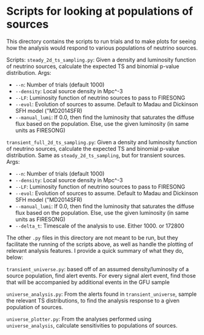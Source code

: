 # Scripts for looking at populations of sources

This directory contains the scripts to run trials and to make plots for seeing how the analysis would respond to various populations of neutrino sources. 

Scripts:
`steady_2d_ts_sampling.py`: Given a density and luminosity function of neutrino sources, calculate the expected TS and binomial p-value distribution. Args:
* `--n`: Number of trials (default 1000)
* `--density`: Local source density in Mpc^-3
* `--LF`: Luminosity function of neutrino sources to pass to FIRESONG
* `--evol`: Evolution of sources to assume. Default to Madau and Dickinson SFH model ("MD2014SFR)
* `--manual_lumi`: If 0.0, then find the luminosity that saturates the diffuse flux based on the population. Else, use the given luminosity (in same units as FIRESONG)

`transient_full_2d_ts_sampling.py`: Given a density and luminosity function of neutrino sources, calculate the expected TS and binomial p-value distribution. Same as `steady_2d_ts_sampling`, but for transient sources. Args:
* `--n`: Number of trials (default 1000)
* `--density`: Local source density in Mpc^-3
* `--LF`: Luminosity function of neutrino sources to pass to FIRESONG
* `--evol`: Evolution of sources to assume. Default to Madau and Dickinson SFH model ("MD2014SFR)
* `--manual_lumi`: If 0.0, then find the luminosity that saturates the diffuse flux based on the population. Else, use the given luminosity (in same units as FIRESONG)
* `--delta_t`: Timescale of the analysis to use. Either 1000. or 172800

The other `.py` files in this directory are not meant to be run, but they facilitate the running of the scripts above, as well as handle the plotting of relevant analysis features. I provide a quick summary of what they do, below:

`transient_universe.py`: based off of an assumed density/luminosity of a source population, find alert events. For every signal alert event, find those that will be accompanied by additional events in the GFU sample

`universe_analysis.py`: From the alerts found in `transient_universe`, sample the relevant TS distributions, to find the analysis response to a given population of sources.

`universe_plotter.py`: From the analyses performed using `universe_analysis`, calculate sensitivities to populations of sources.